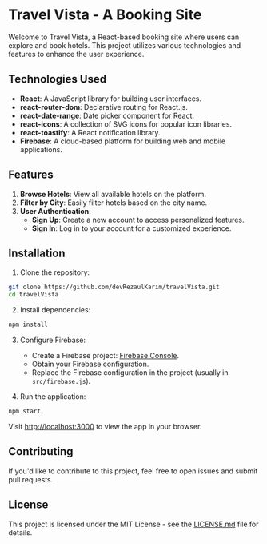# Travel Vista - A Booking Site

Welcome to Travel Vista, a React-based booking site where users can explore and book hotels. This project utilizes various technologies and features to enhance the user experience.

## Technologies Used

- **React**: A JavaScript library for building user interfaces.
- **react-router-dom**: Declarative routing for React.js.
- **react-date-range**: Date picker component for React.
- **react-icons**: A collection of SVG icons for popular icon libraries.
- **react-toastify**: A React notification library.
- **Firebase**: A cloud-based platform for building web and mobile applications.

## Features

1. **Browse Hotels**: View all available hotels on the platform.
2. **Filter by City**: Easily filter hotels based on the city name.
3. **User Authentication**:
    - **Sign Up**: Create a new account to access personalized features.
    - **Sign In**: Log in to your account for a customized experience.

## Installation

1. Clone the repository:

```bash
git clone https://github.com/devRezaulKarim/travelVista.git
cd travelVista
```

2. Install dependencies:

```bash
npm install
```

3. Configure Firebase:

   - Create a Firebase project: [Firebase Console](https://console.firebase.google.com/).
   - Obtain your Firebase configuration.
   - Replace the Firebase configuration in the project (usually in `src/firebase.js`).

4. Run the application:

```bash
npm start
```

Visit [http://localhost:3000](http://localhost:3000) to view the app in your browser.

## Contributing

If you'd like to contribute to this project, feel free to open issues and submit pull requests.

## License

This project is licensed under the MIT License - see the [LICENSE.md](LICENSE.md) file for details.
```
